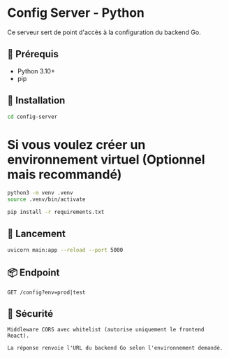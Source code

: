 # Config Server - Python

Ce serveur sert de point d'accès à la configuration du backend Go.

## 🧰 Prérequis

- Python 3.10+
- pip

## 🔧 Installation

```bash
cd config-server
```
# Si vous voulez créer un environnement virtuel (Optionnel mais recommandé)
```bash 
python3 -m venv .venv 
source .venv/bin/activate
```
```bash
pip install -r requirements.txt
```

## 🚀 Lancement
```bash
uvicorn main:app --reload --port 5000
```

## 📦 Endpoint

    GET /config?env=prod|test

## 🔐 Sécurité

    Middleware CORS avec whitelist (autorise uniquement le frontend React).

    La réponse renvoie l'URL du backend Go selon l'environnement demandé.